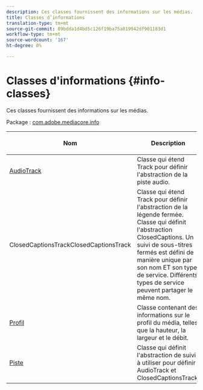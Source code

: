 ```yaml
---
description: Ces classes fournissent des informations sur les médias.
title: Classes d’informations
translation-type: tm+mt
source-git-commit: 89bdda1d4bd5c126f19ba75a819942df901183d1
workflow-type: tm+mt
source-wordcount: '167'
ht-degree: 0%

---
```



# Classes d&#39;informations {#info-classes}

Ces classes fournissent des informations sur les médias.

Package : [com.adobe.mediacore.info](https://help.adobe.com/en_US/primetime/api/psdk/javadoc_1.4/com/adobe/mediacore/info/package-summary.html)

<table frame="all" colsep="1" rowsep="1" id="table_BC74F0C72F7C443B92C9B28750D812A6"> 
 <thead> 
  <tr rowsep="1"> 
   <th colname="1" class="entry"> <p>Nom </p> </th> 
   <th colname="2" class="entry"> <p>Description </p> </th> 
  </tr> 
 </thead>
 <tbody> 
  <tr rowsep="1"> 
   <td colname="1"><span class="codeph"><a href="https://help.adobe.com/en_US/primetime/api/psdk/javadoc_1.4/com/adobe/mediacore/info/AudioTrack.html" format="html" scope="external"> AudioTrack</a></span></td> 
   <td colname="2">Classe qui étend <span class="codeph"> Track</span> pour définir l'abstraction de la piste audio. </td> 
  </tr> 
  <tr rowsep="1"> 
   <td colname="1"><span class="codeph"><a href="https://help.adobe.com/en_US/primetime/api/psdk/javadoc_1.4/com/adobe/mediacore/info/ClosedCaptionsTrack.html" format="html" scope="external"> </a> 
   ClosedCaptionsTrackClosedCaptionsTrack</span> </td> 
   <td colname="2">Classe qui étend <span class="codeph"> Track</span> pour définir l'abstraction de la légende fermée. Classe qui définit l'abstraction <span class="codeph"> ClosedCaptions</span>. Un suivi de sous-titres fermés est défini de manière unique par son nom ET son type de service. Différents types de service peuvent partager le même nom.</td> 
  </tr> 
  <tr rowsep="1"> 
   <td colname="1"><span class="codeph"><a href="https://help.adobe.com/en_US/primetime/api/psdk/javadoc_1.4/com/adobe/mediacore/info/Profile.html" format="html" scope="external"> Profil</a> </span></td> 
   <td colname="2"> Classe contenant des informations sur le profil du média, telles que la hauteur, la largeur et le débit. </td> 
  </tr> 
  <tr rowsep="0"> 
   <td colname="1"><span class="codeph"><a href="https://help.adobe.com/en_US/primetime/api/psdk/javadoc_1.4/com/adobe/mediacore/info/Track.html" format="html" scope="external"> Piste</a> </span></td> 
   <td colname="2">Classe qui définit l'abstraction de suivi à utiliser pour définir <span class="codeph"> AudioTrack</span> et <span class="codeph"> ClosedCaptionsTrack</span>. </td> 
  </tr>
 </tbody>
</table>